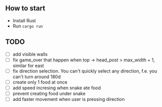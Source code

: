 ## How to start

- Install Rust
- Run `cargo run`

## TODO

- [ ] add visible walls
- [ ] fix game_over that happen when top -> head_post > max_width + 1, similar for east
- [ ] fix direction selection. You can't quickly select any direction, f.e. you can't turn around 180d
- [ ] create only 1 food at once
- [ ] add speed incresing when snake ate food
- [ ] prevent creating food under snake
- [ ] add faster movement when user is pressing direction
